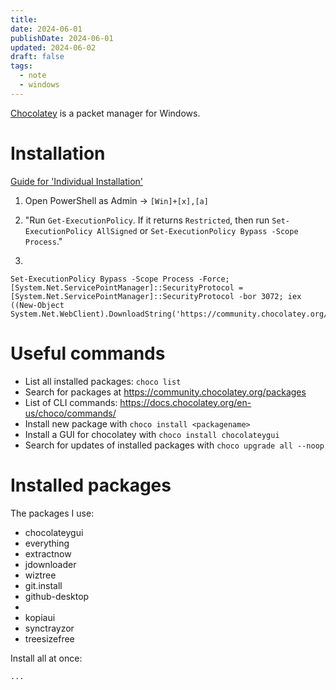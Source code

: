 ```yaml
---
title: 
date: 2024-06-01
publishDate: 2024-06-01
updated: 2024-06-02
draft: false
tags:
  - note
  - windows
---
```

 
[Chocolatey](https://chocolatey.org/) is a packet manager for Windows.

# Installation

[Guide for 'Individual Installation'](https://chocolatey.org/install#individual)

1. Open PowerShell as Admin -> `[Win]+[x],[a]`

2. "Run `Get-ExecutionPolicy`. If it returns `Restricted`, then run `Set-ExecutionPolicy AllSigned` or `Set-ExecutionPolicy Bypass -Scope Process`."

3. 

  ```shell
  Set-ExecutionPolicy Bypass -Scope Process -Force; [System.Net.ServicePointManager]::SecurityProtocol = [System.Net.ServicePointManager]::SecurityProtocol -bor 3072; iex ((New-Object System.Net.WebClient).DownloadString('https://community.chocolatey.org/install.ps1'))
  ```

# Useful commands

- List all installed packages: `choco list`
- Search for packages at https://community.chocolatey.org/packages
- List of CLI commands: https://docs.chocolatey.org/en-us/choco/commands/
- Install new package with `choco install <packagename>`
- Install a GUI for chocolatey with `choco install chocolateygui`
- Search for updates of installed packages with `choco upgrade all --noop`

# Installed packages

The packages I use:

- chocolateygui
- everything
- extractnow
- jdownloader
- wiztree
- git.install
- github-desktop
- 
- kopiaui
- synctrayzor
- treesizefree

Install all at once:
```shell
...
```